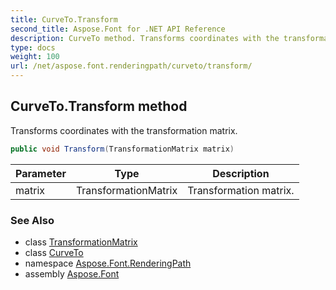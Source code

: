 ```yaml
---
title: CurveTo.Transform
second_title: Aspose.Font for .NET API Reference
description: CurveTo method. Transforms coordinates with the transformation matrix
type: docs
weight: 100
url: /net/aspose.font.renderingpath/curveto/transform/
---
```

## CurveTo.Transform method

Transforms coordinates with the transformation matrix.

```csharp
public void Transform(TransformationMatrix matrix)
```

| Parameter | Type | Description |
| --- | --- | --- |
| matrix | TransformationMatrix | Transformation matrix. |

### See Also

* class [TransformationMatrix](../../../aspose.font/transformationmatrix/)
* class [CurveTo](../)
* namespace [Aspose.Font.RenderingPath](../../curveto/)
* assembly [Aspose.Font](../../../)


